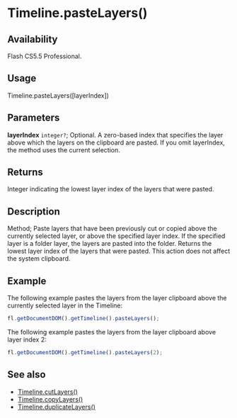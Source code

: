 # Timeline.pasteLayers()

## Availability

Flash CS5.5 Professional.

## Usage

Timeline.pasteLayers(\[layerIndex\])

## Parameters

**layerIndex** `integer?`; Optional. A zero-based index that specifies the layer above which the layers on the clipboard are pasted. If you omit layerIndex, the method uses the current selection.

## Returns

Integer indicating the lowest layer index of the layers that were pasted.

## Description

Method; Paste layers that have been previously cut or copied above the currently selected layer, or above the specified layer index. If the specified layer is a folder layer, the layers are pasted into the folder. Returns the lowest layer index of the layers that were pasted. This action does not affect the system clipboard.

## Example

The following example pastes the layers from the layer clipboard above the currently selected layer in the Timeline:

```javascript
fl.getDocumentDOM().getTimeline().pasteLayers();
```

The following example pastes the layers from the layer clipboard above layer index 2:

```javascript
fl.getDocumentDOM().getTimeline().pasteLayers(2);

```

## See also

- [Timeline.cutLayers()](../Timeline_object/Timeline15.md)
- [Timeline.copyLayers()](../Timeline_object/Timeline7.md)
- [Timeline.duplicateLayers()](../Timeline_object/Timeline17.md)
